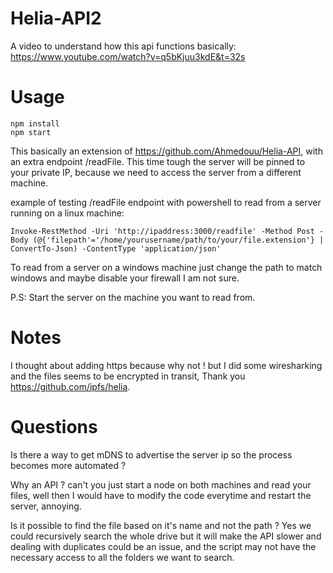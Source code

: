 # Helia-API2
A video to understand how this api functions basically:
https://www.youtube.com/watch?v=q5bKjuu3kdE&t=32s


# Usage 
```
npm install
npm start
```
This basically an extension of https://github.com/Ahmedouu/Helia-API, with an extra endpoint /readFile. 
This time tough the server will be pinned to your private IP, because we need to access the server from a different machine.

example of testing /readFile endpoint with powershell to read from a server running on a linux machine:

```
Invoke-RestMethod -Uri 'http://ipaddress:3000/readfile' -Method Post -Body (@{'filepath'='/home/yourusername/path/to/your/file.extension'} | ConvertTo-Json) -ContentType 'application/json'
```
To read from a server on a windows machine just change the path to match windows and maybe disable your firewall I am not sure.

P.S: Start the server on the machine you want to read from.

# Notes

I thought about adding https because why not ! but I did some wiresharking and the files seems to be encrypted in transit, Thank you https://github.com/ipfs/helia.

# Questions

Is there a way to get mDNS to advertise the server ip so the process becomes more automated ?

Why an API ? can't you just start a node on both machines and read your files, well then I would have to modify the code everytime and restart the server, annoying.

Is it possible to find the file based on it's name and not the path ? Yes we could recursively search the whole drive but it will make the API slower and dealing with duplicates could be an issue, and the script may not have the necessary access to all the folders we want to search.
